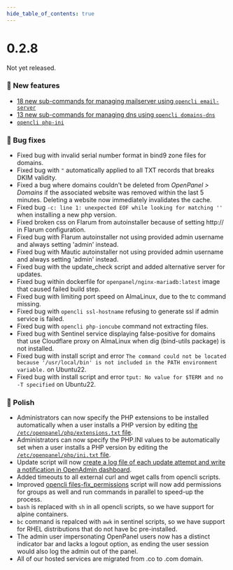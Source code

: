 ```yaml
--- 
hide_table_of_contents: true
---
```


# 0.2.8

Not yet released.

### 🚀 New features
- [18 new sub-commands for managing mailserver using `opencli email-server`](https://dev.openpanel.com/cli/email.html#MailServer)
- [13 new sub-commands for managing dns using `opencli domains-dns`](https://dev.openpanel.com/cli/domains.html#DNS)
- [`opencli php-ini`](https://dev.openpanel.com/cli/php.html#PHP-INI)

### 🐛 Bug fixes
- Fixed bug with invalid serial number format in bind9 zone files for domains.
- Fixed bug with `"` automatically applied to all TXT records that breaks DKIM validity.
- Fixed a bug where domains couldn't be deleted from *OpenPanel > Domains* if the associated website was removed within the last 5 minutes. Deleting a website now immediately invalidates the cache.
- Fixed bug `-c: line 1: unexpected EOF while looking for matching ''` when installing a new php version.
- Fixed broken css on Flarum from autoinstaller because of setting http:// in Flarum configuration.
- Fixed bug with Flarum autoinstaller not using provided admin username and always setting 'admin' instead.
- Fixed bug with Mautic autoinstaller not using provided admin username and always setting 'admin' instead.
- Fixed bug with the update_check script and added alternative server for updates.
- Fixed bug within dockerfile for `openpanel/nginx-mariadb:latest` image that caused failed build step.
- Fixed bug with limiting port speed on AlmaLinux, due to the tc command missing.
- Fixed bug with `opencli ssl-hostname` refusing to generate ssl if admin service is failed.
- Fixed bug with `opencli php-ioncube` command not extracting files.
- Fixed bug with Sentinel service displaying false-positive for domains that use Cloudflare proxy on AlmaLinux when dig (bind-utils package) is not installed.
- Fixed bug with install script and error `The command could not be located because '/usr/local/bin' is not included in the PATH environment variable.` on Ubuntu22.
- Fixed bug with install script and error `tput: No value for $TERM and no -T specified` on Ubuntu22.

### 💅 Polish
- Administrators can now specify the PHP extensions to be installed automatically when a user installs a PHP version by editing [the `/etc/openpanel/php/extensions.txt` file](https://github.com/stefanpejcic/openpanel-configuration/blob/main/php/extensions.txt).
- Administrators can now specify the PHP.INI values to be automatically set when a user installs a PHP version by editing the [`/etc/openpanel/php/ini.txt` file](https://github.com/stefanpejcic/openpanel-configuration/blob/main/php/ini.txt).
- Update script will now [create a log file of each update attempt and write a notification in OpenAdmin dashboard](https://i.postimg.cc/sXvkNFKv/2024-08-30-20-33.png).
- Added timeouts to all external curl and wget calls from opencli scripts.
- Improved [opencli files-fix_permissions](https://dev.openpanel.com/cli/files.html#Fix-Permissions) script will now add permissions for groups as well and run commands in parallel to speed-up the process.
- `bash` is replaced with `sh` in all opencli scripts, so we have support for alpine containers.
- `bc` command is repalced with `awk` in sentinel scripts, so we have support for RHEL distributions that do not have bc pre-installed.
- The admin user impersonating OpenPanel users now has a distinct indicator bar and lacks a logout option, as ending the user session would also log the admin out of the panel.
- All  of our hosted services are migrated from .co to .com domain.


